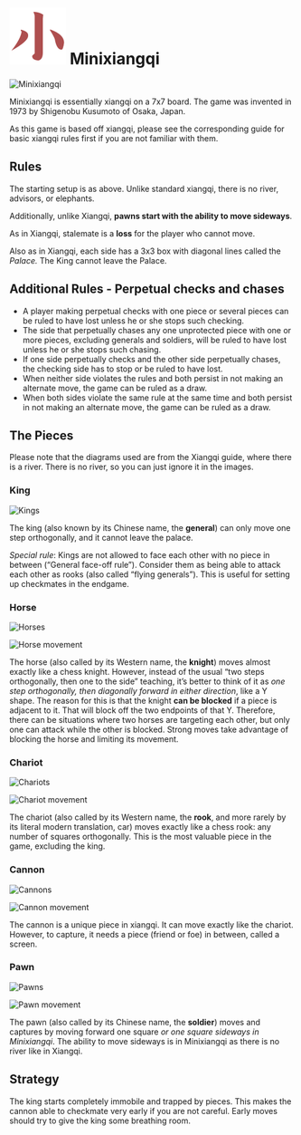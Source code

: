 
# ![Minixiangqi](https://github.com/gbtami/pychess-variants/blob/master/static/icons/Minixiangqi.svg) Minixiangqi

![Minixiangqi](https://github.com/gbtami/pychess-variants/blob/master/static/images/XiangqiGuide/Minixiangqi.png)

Minixiangqi is essentially xiangqi on a 7x7 board. The game was invented in 1973 by Shigenobu Kusumoto of Osaka, Japan.

As this game is based off xiangqi, please see the corresponding guide for basic xiangqi rules first if you are not familiar with them.

## Rules

The starting setup is as above. Unlike standard xiangqi, there is no river, advisors, or elephants. 

Additionally, unlike Xiangqi, **pawns start with the ability to move sideways**.

As in Xiangqi, stalemate is a **loss** for the player who cannot move.

Also as in Xiangqi, each side has a 3x3 box with diagonal lines called the *Palace.* The King cannot leave the Palace.

## Additional Rules - Perpetual checks and chases

* A player making perpetual checks with one piece or several pieces can be ruled to have lost unless he or she stops such checking.
* The side that perpetually chases any one unprotected piece with one or more pieces, excluding generals and soldiers, will be ruled to have lost unless he or she stops such chasing.
* If one side perpetually checks and the other side perpetually chases, the checking side has to stop or be ruled to have lost.
* When neither side violates the rules and both persist in not making an alternate move, the game can be ruled as a draw.
* When both sides violate the same rule at the same time and both persist in not making an alternate move, the game can be ruled as a draw.

## The Pieces

Please note that the diagrams used are from the Xiangqi guide, where there is a river. There is no river, so you can just ignore it in the images.

### King

![Kings](https://github.com/gbtami/pychess-variants/blob/master/static/images/XiangqiGuide/Kings.png) 

The king (also known by its Chinese name, the **general**) can only move one step orthogonally, and it cannot leave the palace.

*Special rule*: Kings are not allowed to face each other with no piece in between (“General face-off rule”). Consider them as being able to attack each other as rooks (also called “flying generals”). This is useful for setting up checkmates in the endgame.

### Horse

 ![Horses](https://github.com/gbtami/pychess-variants/blob/master/static/images/XiangqiGuide/Horses.png)
 
 ![Horse movement](https://github.com/gbtami/pychess-variants/blob/master/static/images/XiangqiGuide/HorseDiagram.png)

The horse (also called by its Western name, the **knight**) moves almost exactly like a chess knight. However, instead of the usual “two steps orthogonally, then one to the side” teaching, it’s better to think of it as *one step orthogonally, then diagonally forward in either direction*, like a Y shape. The reason for this is that the knight **can be blocked** if a piece is adjacent to it. That will block off the two endpoints of that Y. Therefore, there can be situations where two horses are targeting each other, but only one can attack while the other is blocked. Strong moves take advantage of blocking the horse and limiting its movement.

### Chariot

 ![Chariots](https://github.com/gbtami/pychess-variants/blob/master/static/images/XiangqiGuide/Chariots.png)
 
 ![Chariot movement](https://github.com/gbtami/pychess-variants/blob/master/static/images/XiangqiGuide/ChariotDiagram.png)

The chariot (also called by its Western name, the **rook**, and more rarely by its literal modern translation, car) moves exactly like a chess rook: any number of squares orthogonally. This is the most valuable piece in the game, excluding the king.

### Cannon

![Cannons](https://github.com/gbtami/pychess-variants/blob/master/static/images/XiangqiGuide/Cannons.png)

![Cannon movement](https://github.com/gbtami/pychess-variants/blob/master/static/images/XiangqiGuide/CannonDiagram.png)

The cannon is a unique piece in xiangqi. It can move exactly like the chariot. However, to capture, it needs a piece (friend or foe) in between, called a screen.

### Pawn

![Pawns](https://github.com/gbtami/pychess-variants/blob/master/static/images/XiangqiGuide/Pawns.png)

![Pawn movement](https://github.com/gbtami/pychess-variants/blob/master/static/images/XiangqiGuide/PawnDiagram.png)

The pawn (also called by its Chinese name, the **soldier**) moves and captures by moving forward one square *or one square sideways in Minixiangqi*. The ability to move sideways is in Minixiangqi as there is no river like in Xiangqi.

## Strategy

The king starts completely immobile and trapped by pieces. This makes the cannon able to checkmate very early if you are not careful. Early moves should try to give the king some breathing room.
